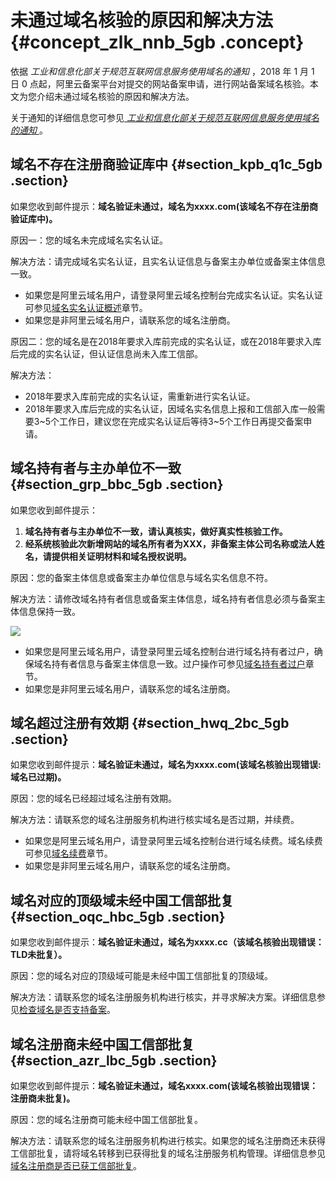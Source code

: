 # 未通过域名核验的原因和解决方法 {#concept_zlk_nnb_5gb .concept}

依据 *工业和信息化部关于规范互联网信息服务使用域名的通知* ，2018 年 1 月 1 日 0 点起，阿里云备案平台对提交的网站备案申请，进行网站备案域名核验。本文为您介绍未通过域名核验的原因和解决方法。

关于通知的详细信息您可参见[ *工业和信息化部关于规范互联网信息服务使用域名的通知* ](http://www.miit.gov.cn/newweb/n1146285/n1146352/n3054355/n3057709/n3057714/c5930543/content.html)。

## 域名不存在注册商验证库中 {#section_kpb_q1c_5gb .section}

如果您收到邮件提示：**域名验证未通过，域名为xxxx.com\(该域名不存在注册商验证库中\)。**

原因一：您的域名未完成域名实名认证。

解决方法：请完成域名实名认证，且实名认证信息与备案主办单位或备案主体信息一致。

-   如果您是阿里云域名用户，请登录阿里云域名控制台完成实名认证。实名认证可参见[域名实名认证概述](../../../../cn.zh-CN/域名实名认证/域名实名认证概述.md#)章节。
-   如果您是非阿里云域名用户，请联系您的域名注册商。

原因二：您的域名是在2018年要求入库前完成的实名认证，或在2018年要求入库后完成的实名认证，但认证信息尚未入库工信部。

解决方法：

-   2018年要求入库前完成的实名认证，需重新进行实名认证。
-   2018年要求入库后完成的实名认证，因域名实名信息上报和工信部入库一般需要3~5个工作日，建议您在完成实名认证后等待3~5个工作日再提交备案申请。

## 域名持有者与主办单位不一致 {#section_grp_bbc_5gb .section}

如果您收到邮件提示：

1.  **域名持有者与主办单位不一致，请认真核实，做好真实性核验工作。**
2.  **经系统核验此次新增网站的域名所有者为XXX，非备案主体公司名称或法人姓名，请提供相关证明材料和域名授权说明。**

原因：您的备案主体信息或备案主办单位信息与域名实名信息不符。

解决方法：请修改域名持有者信息或备案主体信息，域名持有者信息必须与备案主体信息保持一致。

![](http://static-aliyun-doc.oss-cn-hangzhou.aliyuncs.com/assets/img/124623/156439666147365_zh-CN.png)

-   如果您是阿里云域名用户，请登录阿里云域名控制台进行域名持有者过户，确保域名持有者信息与备案主体信息一致。过户操作可参见[域名持有者过户](../../../../cn.zh-CN/域名管理/域名修改/域名持有者过户.md#)章节。
-   如果您是非阿里云域名用户，请联系您的域名注册商。

## 域名超过注册有效期 {#section_hwq_2bc_5gb .section}

如果您收到邮件提示：**域名验证未通过，域名为xxxx.com\(该域名核验出现错误:域名已过期\)。**

原因：您的域名已经超过域名注册有效期。

解决方法：请联系您的域名注册服务机构进行核实域名是否过期，并续费。

-   如果您是阿里云域名用户，请登录阿里云域名控制台进行域名续费。域名续费可参见[域名续费](../../../../cn.zh-CN/域名管理/域名续费/域名续费.md#)章节。
-   如果您是非阿里云域名用户，请联系您的域名注册商。

## 域名对应的顶级域未经中国工信部批复 {#section_oqc_hbc_5gb .section}

如果您收到邮件提示：**域名验证未通过，域名为xxxx.cc（该域名核验出现错误：TLD未批复）。**

原因：您的域名对应的顶级域可能是未经中国工信部批复的顶级域。

解决方法：请联系您的域名注册服务机构进行核实，并寻求解决方案。详细信息参见[检查域名是否支持备案](../../../../cn.zh-CN/ICP备案前准备/网站域名准备与检查.md#section_33l_v6o_bla)。

## 域名注册商未经中国工信部批复 {#section_azr_lbc_5gb .section}

如果您收到邮件提示：**域名验证未通过，域名xxxx.com\(该域名核验出现错误：注册商未批复\)。**

原因：您的域名注册商可能未经中国工信部批复。

解决方法：请联系您的域名注册服务机构进行核实。如果您的域名注册商还未获得工信部批复，请将域名转移到已获得批复的域名注册服务机构管理。详细信息参见[域名注册商是否已获工信部批复](../../../../cn.zh-CN/ICP备案前准备/网站域名准备与检查.md#section_hh2_3e7_3m8)。

